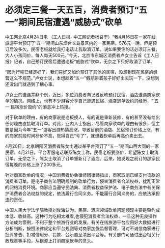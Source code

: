 # 必须定三餐一天五百，消费者预订“五一”期间民宿遭遇“威胁式”砍单

中工网北京4月24日电 （工人日报-
中工网记者杨召奎）“我4月16日在一家在线旅游平台预订了‘五一’期间山东烟台长岛景区内的一家民宿，576元一晚。但是预订后没多久，民宿老板就给我打电话让我取消订单，说如果要住的话必须订三餐，大人小孩同价，每人每天500元。”今天，北京市东城区消费者卢女士告诉《工人日报》记者，自己预订民宿后遭遇老板“威胁式”砍单，无奈之下只好取消了订单。

“因为行程已经定好了，我们只好又加价预订了其他的民宿，没想到现在民宿的经营这么不规范。”卢女士说，本想趁着“五一”假期带着孩子好好出去玩一下，没想到还没出门就遇到了糟心事。

卢女士的遭遇并非个例，近日，多位消费者向记者反映预订民宿、酒店遭遇商家砍单的情况。网络上，也有不少游客分享自己遭遇民宿、酒店退单毁约的经历，“‘五一’民宿涨价毁约”的消息冲上热搜。

对于砍单的理由，有的商家说是老板换人，有的说是重新装修，有的甚至没有给出任何理由直接取消订单。对此，业内人士指出，尽管商家砍单的理由有很多，但主要是因为今年“五一”游客出游热情高涨，导致目前的酒店、民宿预订价格上涨。有的商家前段时间标价不高，觉得自己“亏了”，就想着砍单后再高价卖出去。

4月20日，北京朝阳区消费者陈女士通过某平台预订了“五一”期间山西大同的一家民宿。4月21日，平台客服电话联系陈女士称，民宿老板要涨价，希望陈女士取消订单。无奈之下，陈女士取消了订单重新订了酒店。后来，她发现之前订的那家民宿每晚的价格上涨了200多元。

针对商家砍单的情况，中国消费者协会律师团律师指出，商家取消已经支付货款的消费者订单，是电子商务法明确规制的砍单行为，侵害消费者合法权益，扰乱正常的网络消费环境。商家应当遵守民法典、消费者权益保护法、电子商务法中有关保护消费者合法权益的规定，依法履行合同义务。不能履行合同义务的，应依法承担违约责任。

中国人民大学法学院教授刘俊海认为，民宿、酒店领域砍单问题频现主要是毁约成本低、收益高。这种行为吃相太难看,也侵犯消费者合法权益，一旦这种无良操作方法成为惯例，不利于整个旅游行业的发展。有关在线旅游平台应用好大数据进行分析判断，按照法律规定和平台规则等对商家加强监督管理，可对不诚信商家进行批评警告、扣减信用分、罚款、公示直至清出平台等。有关部门可通过出台相关行政规章等手段，从根源上打消商家砍单的念头。

